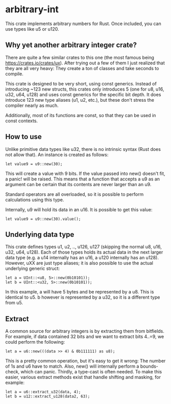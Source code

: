 # arbitrary-int

This crate implements arbitrary numbers for Rust. Once included, you can use types like u5 or u120.

## Why yet another arbitrary integer crate?
There are quite a few similar crates to this one (the most famous being https://crates.io/crates/ux). After trying out a few of them I just realized that they are all very heavy: They create a ton of classes and take seconds to compile.

This crate is designed to be very short, using const generics. Instead of introducing ~123 new structs, this crates only introduces 5 (one for u8, u16, u32, u64, u128) and uses const generics for the specific bit depth.
It does introduce 123 new type aliases (u1, u2, etc.), but these don't stress the compiler nearly as much.

Additionally, most of its functions are const, so that they can be used in const contexts.

## How to use
Unlike primitive data types like u32, there is no intrinsic syntax (Rust does not allow that). An instance is created as follows:

`let value9 = u9::new(30);`

This will create a value with 9 bits. If the value passed into new() doesn't fit, a panic! will be raised. This means that a function that accepts a u9 as an argument can be certain that its contents are never larger than an u9.

Standard operators are all overloaded, so it is possible to perform calculations using this type.

Internally, u9 will hold its data in an u16. It is possible to get this value:

`let value9 = u9::new(30).value();`

## Underlying data type
This crate defines types u1, u2, .., u126, u127 (skipping the normal u8, u16, u32, u64, u128). Each of those types holds its actual data in the next larger data type (e.g. a u14 internally has an u16, a u120 internally has an u128). However, uXX are just type aliases; it is also possible to use the actual underlying generic struct:

```
let a = UInt::<u8, 5>::new(0b10101));
let b = UInt::<u32, 5>::new(0b10101));
```

In this example, a will have 5 bytes and be represented by a u8. This is identical to u5. b however is represented by a u32, so it is a different type from u5.

## Extract
A common source for arbitrary integers is by extracting them from bitfields. For example, if data contained 32 bits and we want to extract bits 4..=9, we could perform the following:

`let a = u6::new(((data >> 4) & 0b111111) as u8);`

This is a pretty common operation, but it's easy to get it wrong: The number of 1s and u6 have to match. Also, new() will internally perform a bounds-check, which can panic. Thirdly, a type-cast is often needed.
To make this easier, various extract methods exist that handle shifting and masking, for example:

```
let a = u6::extract_u32(data, 4);
let b = u12::extract_u128(data2, 63);
